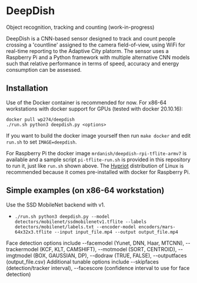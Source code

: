 # DeepDish

Object recognition, tracking and counting (work-in-progress)

DeepDish is a CNN-based sensor designed to track and count people crossing a 'countline' assigned to the
camera field-of-view, using WiFi for real-time reporting to the Adaptive City platorm. The sensor uses a Raspberry
Pi and a Python framework with multiple alternative CNN models such that relative performance in terms of speed,
accuracy and energy consumption can be assessed.


## Installation

Use of the Docker container is recommended for now. For x86-64 workstations with docker support for GPUs (tested with docker 20.10.16):
```
docker pull wp274/deepdish
./run.sh python3 deepdish.py <options>
```
If you want to build the docker image yourself then run `make docker` and edit `run.sh` to set `IMAGE=deepdish`.

For Raspberry Pi the docker image `mrdanish/deepdish-rpi-tflite-armv7`
is available and a sample script `pi-tflite-run.sh` is provided in
this repository to run it, just like `run.sh` shown above. The
[Hypriot](https://blog.hypriot.com/) distribution of Linux is
recommended because it comes pre-installed with docker for Raspberry
Pi.

## Simple examples (on x86-64 workstation)

Use the SSD MobileNet backend with v1.
- `./run.sh python3 deepdish.py --model detectors/mobilenet/ssdmobilenetv1.tflite --labels detectors/mobilenet/labels.txt --encoder-model encoders/mars-64x32x3.tflite --input input_file.mp4 --output output_file.mp4`

Face detection options include --facemodel (Yunet, DNN, Haar, MTCNN), --trackermodel (KCF, KLT, CAMSHIFT), --motmodel (SORT, CENTROID), --imgtmodel (BOX, GAUSSIAN, DP), --dodraw (TRUE, FALSE), --outputfaces (output_file.csv)
Additional tunable options include --skipfaces (detection/tracker interval), --facescore (confidence interval to use for face detection)